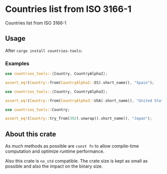 # Countries list from ISO 3166-1

Countries list from ISO 3166-1

## Usage

After `cargo install countries-tools`:

### Examples

```rust
use countries_tools::{Country, CountryAlpha2};

assert_eq!(Country::from(CountryAlpha2::ES).short_name(), "Spain");
```

```rust
use countries_tools::{Country, CountryAlpha3};

assert_eq!(Country::from(CountryAlpha3::USA).short_name(), "United States of America");
```

```rust
use countries_tools::Country;

assert_eq!(Country::try_from(392).unwrap().short_name(), "Japan");
```

## About this crate

As much methods as possible are `const fn` to allow compile-time computation and optimize runtime performance.

Also this crate is `no_std` compatible. The crate size is kept as small as possible and also the impact on the binary size.

